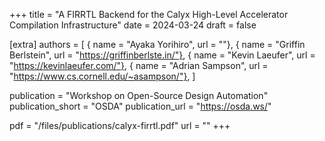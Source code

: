 +++
title = "A FIRRTL Backend for the Calyx High-Level Accelerator Compilation Infrastructure"
date = 2024-03-24
draft = false

[extra]
authors = [
  { name = "Ayaka Yorihiro", url = ""},
  { name = "Griffin Berlstein", url = "https://griffinberlste.in/"},
  { name = "Kevin Laeufer", url = "https://kevinlaeufer.com/"},
  { name = "Adrian Sampson", url = "https://www.cs.cornell.edu/~asampson/"},
]

publication = "Workshop on Open-Source Design Automation"
publication_short = "OSDA"
publication_url = "https://osda.ws/"

pdf = "/files/publications/calyx-firrtl.pdf"
url = ""
+++
